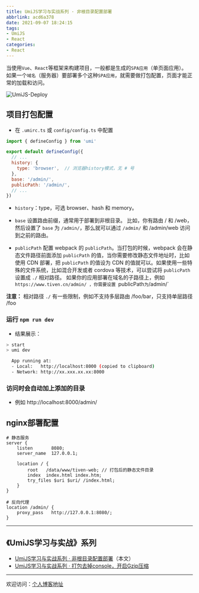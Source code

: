 ```yaml
---
title: UmiJS学习与实战系列 · 非根目录配置部署
abbrlink: acd6a378
date: 2021-09-07 18:24:15
tags:
- UmiJS
- React
categories:
- React
---
```


当使用`Vue`、`React`等框架来构建项目，一般都是生成的`SPA应用`（单页面应用）。
如果一个`域名`（服务器）要部署多个这种`SPA应用`，就需要做打包配置，页面才能正常的加载和访问。

![UmiJS-Deploy](https://tiven.cn/static/img/img-umi-02-q4qbE2GnFfbZuG6lNNr8i.jpg)

<!-- more -->

## 项目打包配置

* 在 `.umirc.ts` 或 `config/config.ts` 中配置

```js
import { defineConfig } from 'umi'

export default defineConfig({
  // ...
  history: {
    type: 'browser',  // 浏览器history模式，无 # 号   
  },
  base: '/admin/',
  publicPath: '/admin/',
  // ...
})
```

* `history`：type，可选 browser、hash 和 memory。

* `base` 设置路由前缀，通常用于部署到非根目录。
比如，你有路由 / 和 /web，然后设置了 `base` 为 `/admin/`，那么就可以通过 `/admin/` 和 /admin/web 访问到之前的路由。
  
* `publicPath` 配置 webpack 的 `publicPath`。当打包的时候，webpack 会在静态文件路径前面添加 `publicPath` 的值，当你需要修改静态文件地址时，比如使用 CDN 部署，把 `publicPath` 的值设为 CDN 的值就可以。如果使用一些特殊的文件系统，比如混合开发或者 cordova 等技术，可以尝试将 `publicPath` 设置成 `./` 相对路径。
如果你的应用部署在域名的子路径上，例如 `https://www.tiven.cn/admin/ ，你需要设置 `publicPath` 为 `/admin/`
  
**注意：** 相对路径 `./` 有一些限制，例如不支持多层路由 /foo/bar，只支持单层路径 /foo

### 运行 `npm run dev`

* 结果展示：

```sh
> start
> umi dev

  App running at:
  - Local:   http://localhost:8000 (copied to clipboard)
  - Network: http://xx.xxx.xx.xx:8000

```

### 访问时会自动加上添加的目录


* 例如 http://localhost:8000/admin/

## nginx部署配置

```nginx
# 静态服务
server {
    listen       8080;
    server_name  127.0.0.1;

    location / {
        root   /data/www/tiven-web; // 打包后的静态文件目录
        index  index.html index.htm;
        try_files $uri $uri/ /index.html;
    }
}

# 反向代理
location /admin/ {
    proxy_pass   http://127.0.0.1:8080/;
}
```

---

## 《UmiJS学习与实战》系列

* [UmiJS学习与实战系列 · 非根目录配置部署](https://tiven.cn/p/acd6a378/ "非根目录配置部署")（本文）
* [UmiJS学习与实战系列 · 打包去掉console，开启Gzip压缩](https://tiven.cn/p/cfb603e2/ "打包去掉console，开启Gzip压缩")

---

欢迎访问：[个人博客地址](https://tiven.cn/p/acd6a378/ "天問博客")
